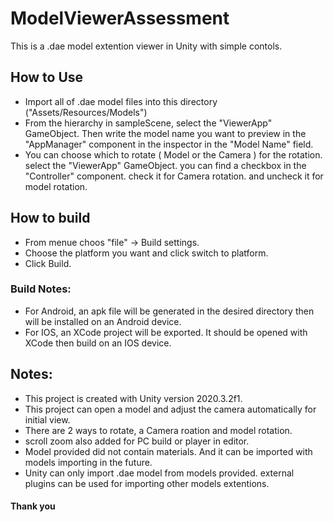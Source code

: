 # ModelViewerAssessment
This is a .dae model extention viewer in Unity with simple contols.

## How to Use
* Import all of .dae model files into this directory ("Assets/Resources/Models")
* From the hierarchy in sampleScene, select the "ViewerApp" GameObject. Then write the model name you want to preview in the "AppManager" component in the inspector 
in the "Model Name" field.
* You can choose which to rotate ( Model or the Camera ) for the rotation. select the "ViewerApp" GameObject. you can find a checkbox in the "Controller" component.
check it for Camera rotation. and uncheck it for model rotation.
## How to build
* From menue choos "file" -> Build settings.
* Choose the platform you want and click switch to platform.
* Click Build.

### Build Notes:
* For Android, an apk file will be generated in the desired directory then will be installed on an Android device.
* For IOS, an XCode project will be exported. It should be opened with XCode then build on an IOS device.

## Notes:
* This project is created with Unity version 2020.3.2f1.
* This project can open a model and adjust the camera automatically for initial view.
* There are 2 ways to rotate, a Camera roation and model rotation.
* scroll zoom also added for PC build or player in editor.
* Model provided did not contain materials. And it can be imported with models importing in the future.
* Unity can only import .dae model from models provided. external plugins can be used for importing other models extentions.

#### Thank you
